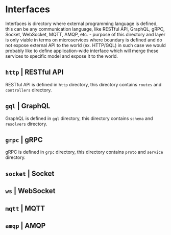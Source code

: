 # Interfaces

Interfaces is directory where external programming language is defined, this can be any communication language, like
RESTful API, GraphQL, gRPC, Socket, WebSocket, MQTT, AMQP, etc. - purpose of this directory and layer is only viable in
terms on microservices where boundary is defined and do not expose external API to the world (ex. HTTP/GQL) in such case
we would probably like to define application-wide interface which will merge these services to specific model and expose
it to the world.

## `http` | RESTful API

RESTful API is defined in `http` directory, this directory contains `routes` and `controllers` directory.

## `gql` | GraphQL

GraphQL is defined in `gql` directory, this directory contains `schema` and `resolvers` directory.

## `grpc` | gRPC

gRPC is defined in `grpc` directory, this directory contains `proto` and `service` directory.

## `socket` | Socket

## `ws` | WebSocket

## `mqtt` | MQTT

## `amqp` | AMQP